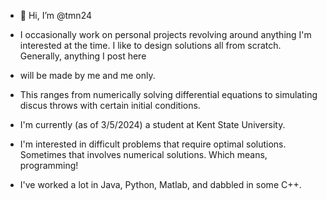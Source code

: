 - 👋 Hi, I’m @tmn24
- I occasionally work on personal projects revolving around anything I'm interested at the time. I like to design solutions all from scratch. Generally, anything I post here
- will be made by me and me only.
- This ranges from numerically solving differential equations to simulating discus throws with certain initial conditions.
- I'm currently (as of 3/5/2024) a student at Kent State University.
- I'm interested in difficult problems that require optimal solutions. Sometimes that involves numerical solutions. Which means, programming!

- I've worked a lot in Java, Python, Matlab, and dabbled in some C++.
